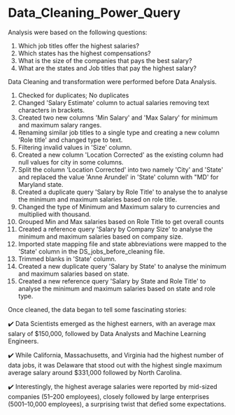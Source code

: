 # Data_Cleaning_Power_Query

Analysis were based on the following questions:

1. Which job titles offer the highest salaries?
2. Which states has the highest compensations?
3. What is the size of the companies that pays the best salary?
4. What are the states and Job titles that pay the highest salary?

Data Cleaning and transformation were performed before Data Analysis.

1. Checked for duplicates; No duplicates
2. Changed 'Salary Estimate' column to actual salaries removing text characters in brackets.
3. Created two new columns 'Min Salary' and 'Max Salary' for minimum and maximum salary ranges.
4. Renaming similar job titles to a single type and creating a new column 'Role title' and changed type to text.
5. Filtering invalid values in 'Size' column.
6. Created a new column 'Location Corrected' as the existing column had null values for city in some columns.
7. Split the column 'Location Corrected' into two namely 'City' and 'State' and replaced the value 'Anne Arundel' in 'State' column with "MD' for Maryland state.
8. Created a duplicate query 'Salary by Role Title' to analyse the to analyse the minimum and maximum salaries based on role title.
9. Changed the type of Minimum and Maximum salary to currencies and multiplied with thousand.
10. Grouped Min and Max salaries based on Role Title to get overall counts 
11. Created a reference query 'Salary by Company Size' to analyse the minimum and maximum salaries based on company size.
12. Imported state mapping file and state abbreviations were mapped to the 'State' column in the DS_jobs_before_cleaning file.
13. Trimmed blanks in 'State' column.
14. Created a new duplicate query 'Salary by State' to analyse the minimum and maximum salaries based on state.
15. Created a new reference query 'Salary by State and Role Title' to analyse the minimum and maximum salaries based on state and role type.


Once cleaned, the data began to tell some fascinating stories:

✔️ Data Scientists emerged as the highest earners, with an average max salary of $150,000, followed by Data Analysts and Machine Learning Engineers.

✔️ While California, Massachusetts, and Virginia had the highest number of data jobs, it was Delaware that stood out with the highest single maximum average salary around $331,000 
   followed by North Carolina.

✔️ Interestingly, the highest average salaries were reported by mid-sized companies (51–200 employees), closely followed by large enterprises (5001–10,000 employees), a surprising twist 
    that defied some expectations.

